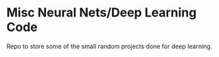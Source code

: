 <h1>Misc Neural Nets/Deep Learning Code</h1>

Repo to store some of the small random projects done for deep learning.

